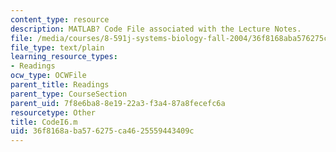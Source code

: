 ```yaml
---
content_type: resource
description: MATLAB? Code File associated with the Lecture Notes.
file: /media/courses/8-591j-systems-biology-fall-2004/36f8168aba576275ca4625559443409c_CodeI6.m
file_type: text/plain
learning_resource_types:
- Readings
ocw_type: OCWFile
parent_title: Readings
parent_type: CourseSection
parent_uid: 7f8e6ba8-8e19-22a3-f3a4-87a8fecefc6a
resourcetype: Other
title: CodeI6.m
uid: 36f8168a-ba57-6275-ca46-25559443409c
---
```

